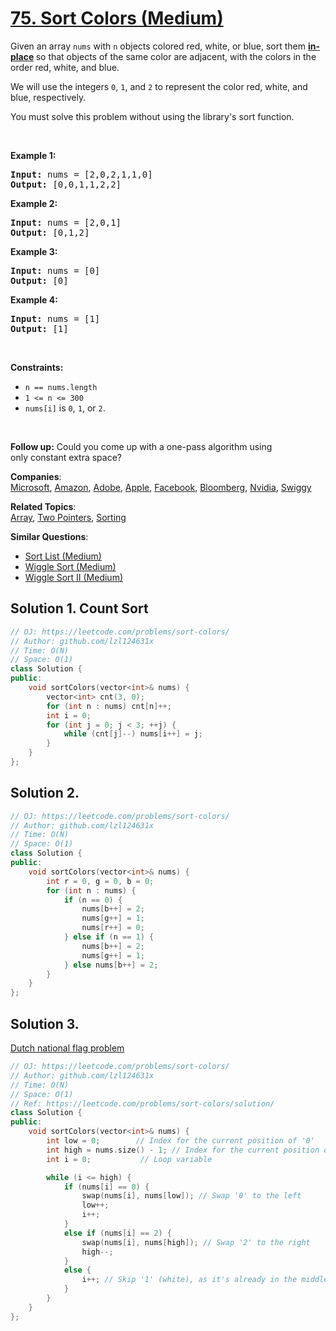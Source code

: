 # [75. Sort Colors (Medium)](https://leetcode.com/problems/sort-colors/)

<p>Given an array <code>nums</code> with <code>n</code> objects colored red, white, or blue, sort them <strong><a href="https://en.wikipedia.org/wiki/In-place_algorithm" target="_blank">in-place</a> </strong>so that objects of the same color are adjacent, with the colors in the order red, white, and blue.</p>

<p>We will use the integers <code>0</code>, <code>1</code>, and <code>2</code> to represent the color red, white, and blue, respectively.</p>

<p>You must solve this problem without using the library's sort function.</p>

<p>&nbsp;</p>
<p><strong>Example 1:</strong></p>
<pre><strong>Input:</strong> nums = [2,0,2,1,1,0]
<strong>Output:</strong> [0,0,1,1,2,2]
</pre><p><strong>Example 2:</strong></p>
<pre><strong>Input:</strong> nums = [2,0,1]
<strong>Output:</strong> [0,1,2]
</pre><p><strong>Example 3:</strong></p>
<pre><strong>Input:</strong> nums = [0]
<strong>Output:</strong> [0]
</pre><p><strong>Example 4:</strong></p>
<pre><strong>Input:</strong> nums = [1]
<strong>Output:</strong> [1]
</pre>
<p>&nbsp;</p>
<p><strong>Constraints:</strong></p>

<ul>
	<li><code>n == nums.length</code></li>
	<li><code>1 &lt;= n &lt;= 300</code></li>
	<li><code>nums[i]</code> is <code>0</code>, <code>1</code>, or <code>2</code>.</li>
</ul>

<p>&nbsp;</p>
<p><strong>Follow up:</strong>&nbsp;Could you come up with a one-pass algorithm using only&nbsp;constant extra space?</p>


**Companies**:  
[Microsoft](https://leetcode.com/company/microsoft), [Amazon](https://leetcode.com/company/amazon), [Adobe](https://leetcode.com/company/adobe), [Apple](https://leetcode.com/company/apple), [Facebook](https://leetcode.com/company/facebook), [Bloomberg](https://leetcode.com/company/bloomberg), [Nvidia](https://leetcode.com/company/nvidia), [Swiggy](https://leetcode.com/company/swiggy)

**Related Topics**:  
[Array](https://leetcode.com/tag/array/), [Two Pointers](https://leetcode.com/tag/two-pointers/), [Sorting](https://leetcode.com/tag/sorting/)

**Similar Questions**:
* [Sort List (Medium)](https://leetcode.com/problems/sort-list/)
* [Wiggle Sort (Medium)](https://leetcode.com/problems/wiggle-sort/)
* [Wiggle Sort II (Medium)](https://leetcode.com/problems/wiggle-sort-ii/)

## Solution 1. Count Sort

```cpp
// OJ: https://leetcode.com/problems/sort-colors/
// Author: github.com/lzl124631x
// Time: O(N)
// Space: O(1)
class Solution {
public:
    void sortColors(vector<int>& nums) {
        vector<int> cnt(3, 0);
        for (int n : nums) cnt[n]++;
        int i = 0;
        for (int j = 0; j < 3; ++j) {
            while (cnt[j]--) nums[i++] = j;
        }
    }
};
```

## Solution 2.

```cpp
// OJ: https://leetcode.com/problems/sort-colors/
// Author: github.com/lzl124631x
// Time: O(N)
// Space: O(1)
class Solution {
public:
    void sortColors(vector<int>& nums) {
        int r = 0, g = 0, b = 0;
        for (int n : nums) {
            if (n == 0) {
                nums[b++] = 2;
                nums[g++] = 1;
                nums[r++] = 0;
            } else if (n == 1) {
                nums[b++] = 2;
                nums[g++] = 1;
            } else nums[b++] = 2;
        }
    }
};
```

## Solution 3.

[Dutch national flag problem](https://en.wikipedia.org/wiki/Dutch_national_flag_problem)

```cpp
// OJ: https://leetcode.com/problems/sort-colors/
// Author: github.com/lzl124631x
// Time: O(N)
// Space: O(1)
// Ref: https://leetcode.com/problems/sort-colors/solution/
class Solution {
public:
    void sortColors(vector<int>& nums) {
        int low = 0;        // Index for the current position of '0'
        int high = nums.size() - 1; // Index for the current position of '2'
        int i = 0;           // Loop variable

        while (i <= high) {
            if (nums[i] == 0) {
                swap(nums[i], nums[low]); // Swap '0' to the left
                low++;
                i++;
            }
            else if (nums[i] == 2) {
                swap(nums[i], nums[high]); // Swap '2' to the right
                high--;
            }
            else {
                i++; // Skip '1' (white), as it's already in the middle
            }
        }
    }
};
```
